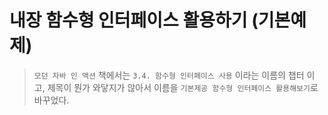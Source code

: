 # 내장 함수형 인터페이스 활용하기 (기본예제)

> `모던 자바 인 액션` 책에서는 `3.4. 함수형 인터페이스 사용` 이라는 이름의 챕터 이고, 제목이 뭔가 와닿지가 않아서 이름을 `기본제공 함수형 인터페이스 활용해보기`로 바꾸었다.

